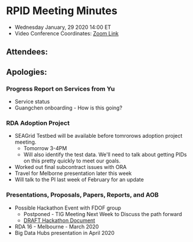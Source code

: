 # RPID Meeting Minutes
   * Wednesday January, 29 2020 14:00 ET 
   * Video Conference Coordinates: [Zoom Link](https://iu.zoom.us/my/rquick)
   
## Attendees: 
## Apologies: 
   
### Progress Report on Services from Yu
   * Service status
   * Guangchen onboarding - How is this going?
   
### RDA Adoption Project
   * SEAGrid Testbed will be available before tomrorows adoption project meeting. 
      * Tomorrow 3-4PM 
      * Will also identify the test data. We'll need to talk about getting PIDs on this pretty quickly to meet our goals.
   * Worked out final subcontract issues with ORA
   * Travel for Melborne presentation later this week
   * Will talk to the PI last week of February for an update
   
### Presentations, Proposals, Papers, Reports, and AOB
   * Possible Hackathon Event with FDOF group
      * Postponed - TIG Meeting Next Week to Discuss the path forward
      * [DRAFT Hackathon Document](https://docs.google.com/document/d/1y8OXWTeDmJctbXNOv0N1Eekrx7JUB9TdtG0r2INkqIg/edit)
   * RDA 16 - Melbourne - March 2020
   * Big Data Hubs presentation in April 2020
